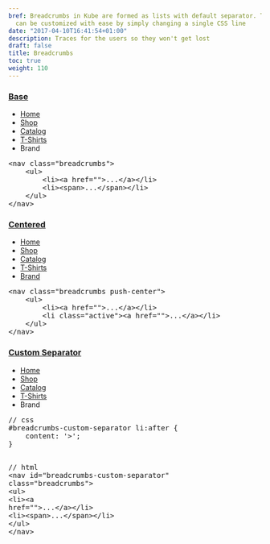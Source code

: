 ```yaml
---
bref: Breadcrumbs in Kube are formed as lists with default separator. This separator
  can be customized with ease by simply changing a single CSS line
date: "2017-04-10T16:41:54+01:00"
description: Traces for the users so they won't get lost
draft: false
title: Breadcrumbs
toc: true
weight: 110
---
```


<h3 class="section-head" id="h-base"><a href="#h-base">Base</a></h3>
<div class="example">
  <nav class="breadcrumbs">
    <ul>
      <li>
        <a href="#">Home</a>
      </li>
      <li>
        <a href="#">Shop</a>
      </li>
      <li>
        <a href="#">Catalog</a>
      </li>
      <li>
        <a href="#">T-Shirts</a>
      </li>
      <li><span>Brand</span></li>
    </ul>
  </nav>
  <pre class="code skip"><span class="hljs-tag">&lt;<span class="hljs-name">nav</span> <span class="hljs-attr">class</span>=<span class="hljs-string">"breadcrumbs"</span>&gt;</span>
    <span class="hljs-tag">&lt;<span class="hljs-name">ul</span>&gt;</span>
        <span class="hljs-tag">&lt;<span class="hljs-name">li</span>&gt;</span><span class="hljs-tag">&lt;<span class="hljs-name">a</span> <span class="hljs-attr">href</span>=<span class="hljs-string">""</span>&gt;</span>...<span class="hljs-tag">&lt;/<span class="hljs-name">a</span>&gt;</span><span class="hljs-tag">&lt;/<span class="hljs-name">li</span>&gt;</span>
        <span class="hljs-tag">&lt;<span class="hljs-name">li</span>&gt;</span><span class="hljs-tag">&lt;<span class="hljs-name">span</span>&gt;</span>...<span class="hljs-tag">&lt;/<span class="hljs-name">span</span>&gt;</span><span class="hljs-tag">&lt;/<span class="hljs-name">li</span>&gt;</span>
    <span class="hljs-tag">&lt;/<span class="hljs-name">ul</span>&gt;</span>
<span class="hljs-tag">&lt;/<span class="hljs-name">nav</span>&gt;</span>
</pre>
</div>
<h3 class="section-head" id="h-centered"><a href="#h-centered">Centered</a></h3>
<div class="example">
  <nav class="breadcrumbs push-center">
    <ul>
      <li>
        <a href="#">Home</a>
      </li>
      <li>
        <a href="#">Shop</a>
      </li>
      <li>
        <a href="#">Catalog</a>
      </li>
      <li>
        <a href="#">T-Shirts</a>
      </li>
      <li class="active">
        <a href="">Brand</a>
      </li>
    </ul>
  </nav>
  <pre class="code skip"><span class="hljs-tag">&lt;<span class="hljs-name">nav</span> <span class="hljs-attr">class</span>=<span class="hljs-string">"breadcrumbs push-center"</span>&gt;</span>
    <span class="hljs-tag">&lt;<span class="hljs-name">ul</span>&gt;</span>
        <span class="hljs-tag">&lt;<span class="hljs-name">li</span>&gt;</span><span class="hljs-tag">&lt;<span class="hljs-name">a</span> <span class="hljs-attr">href</span>=<span class="hljs-string">""</span>&gt;</span>...<span class="hljs-tag">&lt;/<span class="hljs-name">a</span>&gt;</span><span class="hljs-tag">&lt;/<span class="hljs-name">li</span>&gt;</span>
        <span class="hljs-tag">&lt;<span class="hljs-name">li</span> <span class="hljs-attr">class</span>=<span class="hljs-string">"active"</span>&gt;</span><span class="hljs-tag">&lt;<span class="hljs-name">a</span> <span class="hljs-attr">href</span>=<span class="hljs-string">""</span>&gt;</span>...<span class="hljs-tag">&lt;/<span class="hljs-name">a</span>&gt;</span><span class="hljs-tag">&lt;/<span class="hljs-name">li</span>&gt;</span>
    <span class="hljs-tag">&lt;/<span class="hljs-name">ul</span>&gt;</span>
<span class="hljs-tag">&lt;/<span class="hljs-name">nav</span>&gt;</span>
</pre>
</div>
<h3 class="section-head" id="h-custom-separator"><a href="#h-custom-separator">Custom Separator</a></h3>
<div class="example">
  <nav class="breadcrumbs" id="breadcrumbs-custom-separator">
    <ul>
      <li>
        <a href="#">Home</a>
      </li>
      <li>
        <a href="#">Shop</a>
      </li>
      <li>
        <a href="#">Catalog</a>
      </li>
      <li>
        <a href="#">T-Shirts</a>
      </li>
      <li><span>Brand</span></li>
    </ul>
  </nav>
  <pre class="code skip"><span class="hljs-comment">// css</span>
<span class="hljs-meta">#breadcrumbs-custom-separator li:after {</span>
<span class="hljs-symbol">    content:</span> <span class="hljs-string">'&gt;'</span>;
}

<span class="hljs-comment">// html</span>
<span class="hljs-params">&lt;nav id="breadcrumbs-custom-separator" class="breadcrumbs"&gt;</span>
    <span class="hljs-params">&lt;ul&gt;</span>
        <span class="hljs-params">&lt;li&gt;</span><span class="hljs-params">&lt;a href=""&gt;</span>...<span class="hljs-params">&lt;/a&gt;</span><span class="hljs-params">&lt;/li&gt;</span>
        <span class="hljs-params">&lt;li&gt;</span><span class="hljs-params">&lt;span&gt;</span>...<span class="hljs-params">&lt;/span&gt;</span><span class="hljs-params">&lt;/li&gt;</span>
    <span class="hljs-params">&lt;/ul&gt;</span>
<span class="hljs-params">&lt;/nav&gt;</span>
</pre>
</div>